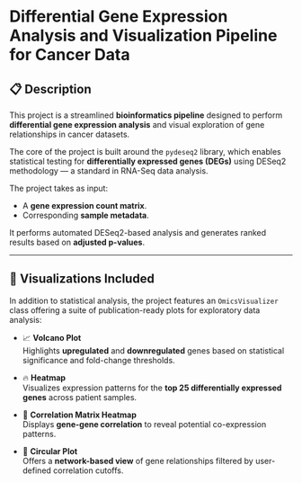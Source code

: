 # Differential Gene Expression Analysis and Visualization Pipeline for Cancer Data

## 📋 Description

This project is a streamlined **bioinformatics pipeline** designed to perform **differential gene expression analysis** and visual exploration of gene relationships in cancer datasets.

The core of the project is built around the `pydeseq2` library, which enables statistical testing for **differentially expressed genes (DEGs)** using DESeq2 methodology — a standard in RNA-Seq data analysis. 

The project takes as input:
- A **gene expression count matrix**.
- Corresponding **sample metadata**.

It performs automated DESeq2-based analysis and generates ranked results based on **adjusted p-values**.

---

## 🎨 Visualizations Included

In addition to statistical analysis, the project features an `OmicsVisualizer` class offering a suite of publication-ready plots for exploratory data analysis:

- 📈 **Volcano Plot**  
  Highlights **upregulated** and **downregulated** genes based on statistical significance and fold-change thresholds.

- 🔥 **Heatmap**  
  Visualizes expression patterns for the **top 25 differentially expressed genes** across patient samples.

- 🔗 **Correlation Matrix Heatmap**  
  Displays **gene-gene correlation** to reveal potential co-expression patterns.

- 🧬 **Circular Plot**  
  Offers a **network-based view** of gene relationships filtered by user-defined correlation cutoffs.
